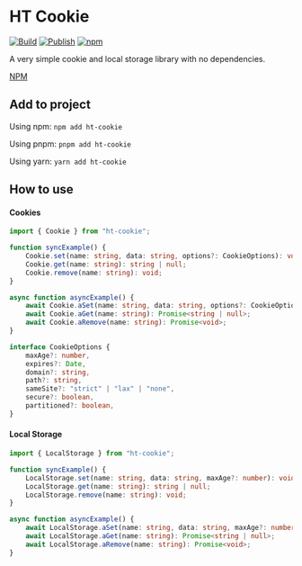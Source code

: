 # HT Cookie
[![Build](https://github.com/harmless-tech/ht-cookie/actions/workflows/build.yml/badge.svg)](https://github.com/harmless-tech/ht-cookie/actions/workflows/build.yml)
[![Publish](https://github.com/harmless-tech/ht-cookie/actions/workflows/publish.yml/badge.svg)](https://github.com/harmless-tech/ht-cookie/actions/workflows/publish.yml)
[![npm](https://img.shields.io/npm/v/ht-cookie)](https://www.npmjs.com/package/ht-cookie)

A very simple cookie and local storage library with no dependencies.

[NPM](https://www.npmjs.com/package/ht-cookie)

## Add to project
Using npm:
```npm add ht-cookie```

Using pnpm:
```pnpm add ht-cookie```

Using yarn:
```yarn add ht-cookie```

## How to use

#### Cookies
```typescript
import { Cookie } from "ht-cookie";

function syncExample() {
    Cookie.set(name: string, data: string, options?: CookieOptions): void;
    Cookie.get(name: string): string | null;
    Cookie.remove(name: string): void;
}

async function asyncExample() {
    await Cookie.aSet(name: string, data: string, options?: CookieOptions) : Promise<void>;
    await Cookie.aGet(name: string): Promise<string | null>;
    await Cookie.aRemove(name: string): Promise<void>;
}
```
```typescript
interface CookieOptions {
    maxAge?: number,
    expires?: Date,
    domain?: string,
    path?: string,
    sameSite?: "strict" | "lax" | "none",
    secure?: boolean,
    partitioned?: boolean,
}
```

#### Local Storage
```typescript
import { LocalStorage } from "ht-cookie";

function syncExample() {
    LocalStorage.set(name: string, data: string, maxAge?: number): void;
    LocalStorage.get(name: string): string | null;
    LocalStorage.remove(name: string): void;
}

async function asyncExample() {
    await LocalStorage.aSet(name: string, data: string, maxAge?: number) : Promise<void>;
    await LocalStorage.aGet(name: string): Promise<string | null>;
    await LocalStorage.aRemove(name: string): Promise<void>;
}
```
